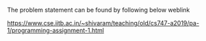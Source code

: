The problem statement can be found by following below weblink

https://www.cse.iitb.ac.in/~shivaram/teaching/old/cs747-a2019/pa-1/programming-assignment-1.html

